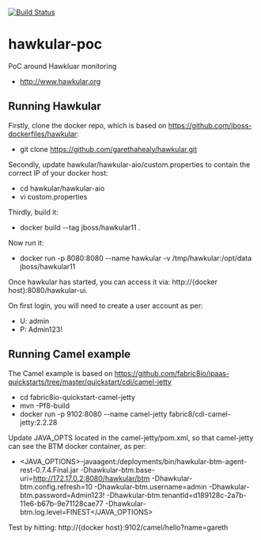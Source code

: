 [![Build Status](https://travis-ci.org/garethahealy/hawkular-poc.svg?branch=master)](https://travis-ci.org/garethahealy/hawkular-poc)

# hawkular-poc
PoC around Hawkluar monitoring
- http://www.hawkular.org

## Running Hawkular
Firstly, clone the docker repo, which is based on https://github.com/jboss-dockerfiles/hawkular:
- git clone https://github.com/garethahealy/hawkular.git

Secondly, update hawkular/hawkular-aio/custom.properties to contain the correct IP of your docker host:
- cd hawkular/hawkular-aio
- vi custom.properties

Thirdly, build it:
- docker build --tag jboss/hawkular11 .

Now run it:
- docker run -p 8080:8080 --name hawkular -v /tmp/hawkular:/opt/data jboss/hawkular11

Once hawkular has started, you can access it via: http://{docker host}:8080/hawkular-ui.

On first login, you will need to create a user account as per:
- U: admin
- P: Admin123!

## Running Camel example
The Camel example is based on https://github.com/fabric8io/ipaas-quickstarts/tree/master/quickstart/cdi/camel-jetty
- cd fabric8io-quickstart-camel-jetty
- mvn -Pf8-build
- docker run -p 9102:8080 --name camel-jetty fabric8/cdi-camel-jetty:2.2.28

Update JAVA_OPTS located in the camel-jetty/pom.xml, so that camel-jetty can see the BTM docker container, as per:
- <JAVA_OPTIONS>-javaagent:/deployments/bin/hawkular-btm-agent-rest-0.7.4.Final.jar -Dhawkular-btm.base-uri=http://172.17.0.2:8080/hawkular/btm -Dhawkular-btm.config.refresh=10 -Dhawkular-btm.username=admin -Dhawkular-btm.password=Admin123! -Dhawkular-btm.tenantId=d189128c-2a7b-11e6-b67b-9e71128cae77 -Dhawkular-btm.log.level=FINEST</JAVA_OPTIONS>

Test by hitting: http://{docker host}:9102/camel/hello?name=gareth







